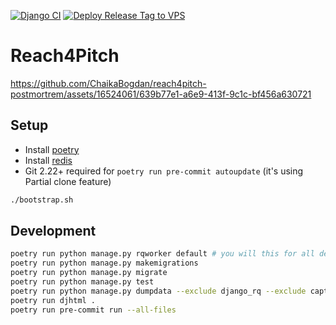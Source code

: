 [![Django CI](https://github.com/ChaikaBogdan/reach4pitch/actions/workflows/django.yml/badge.svg?branch=main)](https://github.com/ChaikaBogdan/reach4pitch/actions/workflows/django.yml)
[![Deploy Release Tag to VPS](https://github.com/ChaikaBogdan/reach4pitch/actions/workflows/deploy.yml/badge.svg)](https://github.com/ChaikaBogdan/reach4pitch/actions/workflows/deploy.yml)
# Reach4Pitch


https://github.com/ChaikaBogdan/reach4pitch-postmortrem/assets/16524061/639b77e1-a6e9-413f-9c1c-bf456a630721


## Setup

- Install [poetry](https://python-poetry.org/)
- Install [redis](https://redis.io/)
- Git 2.22+ required for `poetry run pre-commit autoupdate` (it's using Partial clone feature)

```bash
./bootstrap.sh
```

## Development

```bash
poetry run python manage.py rqworker default # you will this for all delayed actions like sending emails
poetry run python manage.py makemigrations
poetry run python manage.py migrate
poetry run python manage.py test
poetry run python manage.py dumpdata --exclude django_rq --exclude captcha --exclude auth --exclude contenttypes --exclude sessions --exclude admin --indent 4 > db.json
poetry run djhtml .
poetry run pre-commit run --all-files
```
